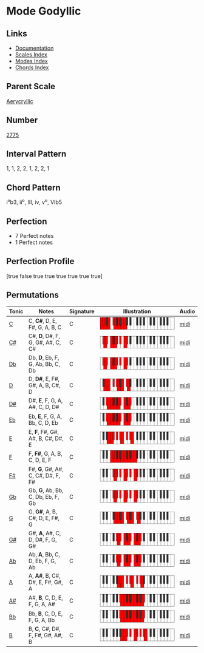 # Mode Godyllic

## Links

- [Documentation](README.md)
- [Scales Index](Scales.md)
- [Modes Index](Modes.md)
- [Chords Index](Chords.md)

## Parent Scale

[Aerycryllic](ScaleAerycryllic.md)

## Number

[2775](https://ianring.com/musictheory/scales/2775)

## Interval Pattern

1, 1, 2, 2, 1, 2, 2, 1

## Chord Pattern

i⁰b3, ii⁰, III, iv, v⁰, VIb5

## Perfection

- 7 Perfect notes
- 1 Perfect notes

## Perfection Profile

[true false true true true true true true]

## Permutations

| Tonic | Notes | Signature | Illustration | Audio |
|-------|-------|-----------|--------------|-------|
| [C](ModeCNaturalGodyllic.md) | C, **C#**, D, E, F#, G, A, B, C | C | ![CNaturalGodyllic](ModeCNaturalGodyllic.png) | [midi](https://github.com/edipermadi/music/blob/main/docs/ModeCNaturalGodyllic.mid?raw=true) |
| [C#](ModeCSharpGodyllic.md) | C#, **D**, D#, F, G, G#, A#, C, C# | C | ![CSharpGodyllic](ModeCSharpGodyllic.png) | [midi](https://github.com/edipermadi/music/blob/main/docs/ModeCSharpGodyllic.mid?raw=true) |
| [Db](ModeDFlatGodyllic.md) | Db, **D**, Eb, F, G, Ab, Bb, C, Db | C | ![DFlatGodyllic](ModeDFlatGodyllic.png) | [midi](https://github.com/edipermadi/music/blob/main/docs/ModeDFlatGodyllic.mid?raw=true) |
| [D](ModeDNaturalGodyllic.md) | D, **D#**, E, F#, G#, A, B, C#, D | C | ![DNaturalGodyllic](ModeDNaturalGodyllic.png) | [midi](https://github.com/edipermadi/music/blob/main/docs/ModeDNaturalGodyllic.mid?raw=true) |
| [D#](ModeDSharpGodyllic.md) | D#, **E**, F, G, A, A#, C, D, D# | C | ![DSharpGodyllic](ModeDSharpGodyllic.png) | [midi](https://github.com/edipermadi/music/blob/main/docs/ModeDSharpGodyllic.mid?raw=true) |
| [Eb](ModeEFlatGodyllic.md) | Eb, **E**, F, G, A, Bb, C, D, Eb | C | ![EFlatGodyllic](ModeEFlatGodyllic.png) | [midi](https://github.com/edipermadi/music/blob/main/docs/ModeEFlatGodyllic.mid?raw=true) |
| [E](ModeENaturalGodyllic.md) | E, **F**, F#, G#, A#, B, C#, D#, E | C | ![ENaturalGodyllic](ModeENaturalGodyllic.png) | [midi](https://github.com/edipermadi/music/blob/main/docs/ModeENaturalGodyllic.mid?raw=true) |
| [F](ModeFNaturalGodyllic.md) | F, **F#**, G, A, B, C, D, E, F | C | ![FNaturalGodyllic](ModeFNaturalGodyllic.png) | [midi](https://github.com/edipermadi/music/blob/main/docs/ModeFNaturalGodyllic.mid?raw=true) |
| [F#](ModeFSharpGodyllic.md) | F#, **G**, G#, A#, C, C#, D#, F, F# | C | ![FSharpGodyllic](ModeFSharpGodyllic.png) | [midi](https://github.com/edipermadi/music/blob/main/docs/ModeFSharpGodyllic.mid?raw=true) |
| [Gb](ModeGFlatGodyllic.md) | Gb, **G**, Ab, Bb, C, Db, Eb, F, Gb | C | ![GFlatGodyllic](ModeGFlatGodyllic.png) | [midi](https://github.com/edipermadi/music/blob/main/docs/ModeGFlatGodyllic.mid?raw=true) |
| [G](ModeGNaturalGodyllic.md) | G, **G#**, A, B, C#, D, E, F#, G | C | ![GNaturalGodyllic](ModeGNaturalGodyllic.png) | [midi](https://github.com/edipermadi/music/blob/main/docs/ModeGNaturalGodyllic.mid?raw=true) |
| [G#](ModeGSharpGodyllic.md) | G#, **A**, A#, C, D, D#, F, G, G# | C | ![GSharpGodyllic](ModeGSharpGodyllic.png) | [midi](https://github.com/edipermadi/music/blob/main/docs/ModeGSharpGodyllic.mid?raw=true) |
| [Ab](ModeAFlatGodyllic.md) | Ab, **A**, Bb, C, D, Eb, F, G, Ab | C | ![AFlatGodyllic](ModeAFlatGodyllic.png) | [midi](https://github.com/edipermadi/music/blob/main/docs/ModeAFlatGodyllic.mid?raw=true) |
| [A](ModeANaturalGodyllic.md) | A, **A#**, B, C#, D#, E, F#, G#, A | C | ![ANaturalGodyllic](ModeANaturalGodyllic.png) | [midi](https://github.com/edipermadi/music/blob/main/docs/ModeANaturalGodyllic.mid?raw=true) |
| [A#](ModeASharpGodyllic.md) | A#, **B**, C, D, E, F, G, A, A# | C | ![ASharpGodyllic](ModeASharpGodyllic.png) | [midi](https://github.com/edipermadi/music/blob/main/docs/ModeASharpGodyllic.mid?raw=true) |
| [Bb](ModeBFlatGodyllic.md) | Bb, **B**, C, D, E, F, G, A, Bb | C | ![BFlatGodyllic](ModeBFlatGodyllic.png) | [midi](https://github.com/edipermadi/music/blob/main/docs/ModeBFlatGodyllic.mid?raw=true) |
| [B](ModeBNaturalGodyllic.md) | B, **C**, C#, D#, F, F#, G#, A#, B | C | ![BNaturalGodyllic](ModeBNaturalGodyllic.png) | [midi](https://github.com/edipermadi/music/blob/main/docs/ModeBNaturalGodyllic.mid?raw=true) |
